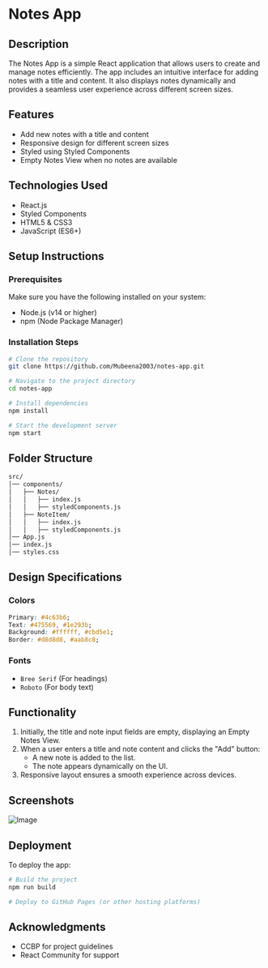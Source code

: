 # Notes App

## Description
The Notes App is a simple React application that allows users to create and manage notes efficiently. The app includes an intuitive interface for adding notes with a title and content. It also displays notes dynamically and provides a seamless user experience across different screen sizes.

## Features
- Add new notes with a title and content
- Responsive design for different screen sizes
- Styled using Styled Components
- Empty Notes View when no notes are available

## Technologies Used
- React.js
- Styled Components
- HTML5 & CSS3
- JavaScript (ES6+)

## Setup Instructions
### Prerequisites
Make sure you have the following installed on your system:
- Node.js (v14 or higher)
- npm (Node Package Manager)

### Installation Steps
```sh
# Clone the repository
git clone https://github.com/Mubeena2003/notes-app.git

# Navigate to the project directory
cd notes-app

# Install dependencies
npm install

# Start the development server
npm start
```

## Folder Structure
```sh
src/
│── components/
│   ├── Notes/
│   │   ├── index.js
│   │   ├── styledComponents.js
│   ├── NoteItem/
│   │   ├── index.js
│   │   ├── styledComponents.js
│── App.js
│── index.js
│── styles.css
```

## Design Specifications
### Colors
```css
Primary: #4c63b6;
Text: #475569, #1e293b;
Background: #ffffff, #cbd5e1;
Border: #d8d8d8, #aab8c8;
```

### Fonts
- `Bree Serif` (For headings)
- `Roboto` (For body text)

## Functionality
1. Initially, the title and note input fields are empty, displaying an Empty Notes View.
2. When a user enters a title and note content and clicks the "Add" button:
   - A new note is added to the list.
   - The note appears dynamically on the UI.
3. Responsive layout ensures a smooth experience across devices.

## Screenshots
![Image](https://github.com/user-attachments/assets/18efac6d-1ae6-46b8-bce6-54e73ccf7d30)

## Deployment
To deploy the app:
```sh
# Build the project
npm run build

# Deploy to GitHub Pages (or other hosting platforms)
```

## Acknowledgments
- CCBP for project guidelines
- React Community for support

